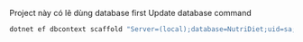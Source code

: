 Project này có lẽ dùng database first 
Update database command
```bash
dotnet ef dbcontext scaffold "Server=(local);database=NutriDiet;uid=sa;pwd=12345;TrustServerCertificate=True;" Microsoft.EntityFrameworkCore.SqlServer --output-dir Models --force
```

